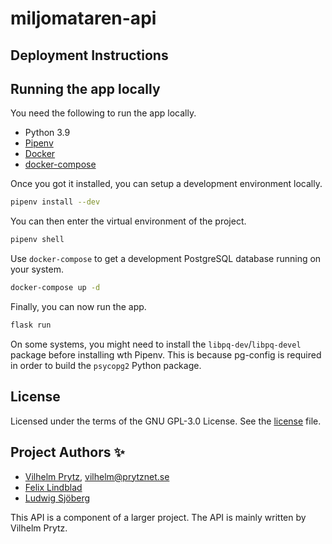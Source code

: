 # miljomataren-api

## Deployment Instructions

## Running the app locally

You need the following to run the app locally.

- Python 3.9
- [Pipenv](https://github.com/pypa/pipenv)
- [Docker](https://docs.docker.com/engine/install/ubuntu/)
- [docker-compose](https://docs.docker.com/compose/install/)

Once you got it installed, you can setup a development environment locally.

```bash
pipenv install --dev
```

You can then enter the virtual environment of the project.

```bash
pipenv shell
```

Use `docker-compose` to get a development PostgreSQL database running on your system.

```bash
docker-compose up -d
```

Finally, you can now run the app.

```bash
flask run
```

On some systems, you might need to install the `libpq-dev`/`libpq-devel` package before installing wth Pipenv. This is because pg-config is required in order to build the `psycopg2` Python package.

## License

Licensed under the terms of the GNU GPL-3.0 License. See the [license](LICENSE) file.

## Project Authors ✨

- [Vilhelm Prytz](https://github.com/vilhelmprytz), vilhelm@prytznet.se
- [Felix Lindblad](https://github.com/felixlindblad)
- [Ludwig Sjöberg](https://github.com/ludwigsjo)

This API is a component of a larger project. The API is mainly written by Vilhelm Prytz.
